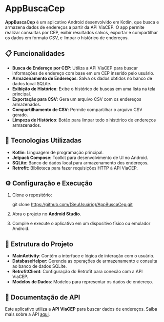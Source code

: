 # AppBuscaCep

**AppBuscaCep** é um aplicativo Android desenvolvido em Kotlin, que busca e armazena dados de endereços a partir da API ViaCEP. O app permite realizar consultas por CEP, exibir resultados salvos, exportar e compartilhar os dados em formato CSV, e limpar o histórico de endereços.

## 📋 Funcionalidades

- **Busca de Endereço por CEP**: Utiliza a API ViaCEP para buscar informações de endereço com base em um CEP inserido pelo usuário.
- **Armazenamento de Endereços**: Salva os dados obtidos no banco de dados local SQLite.
- **Exibição de Histórico**: Exibe o histórico de buscas em uma lista na tela principal.
- **Exportação para CSV**: Gera um arquivo CSV com os endereços armazenados.
- **Compartilhamento de CSV**: Permite compartilhar o arquivo CSV gerado.
- **Limpeza de Histórico**: Botão para limpar todo o histórico de endereços armazenados.

## 🚀 Tecnologias Utilizadas

- **Kotlin**: Linguagem de programação principal.
- **Jetpack Compose**: Toolkit para desenvolvimento de UI no Android.
- **SQLite**: Banco de dados local para armazenamento dos endereços.
- **Retrofit**: Biblioteca para fazer requisições HTTP à API ViaCEP.

## ⚙️ Configuração e Execução

1. Clone o repositório:
   
   git clone https://github.com/(SeuUsuário)/AppBuscaCep.git

3. Abra o projeto no **Android Studio**.

4. Compile e execute o aplicativo em um dispositivo físico ou emulador Android.

## 📂 Estrutura do Projeto

- **MainActivity**: Contém a interface e lógica de interação com o usuário.
- **DatabaseHelper**: Gerencia as operações de armazenamento e consulta ao banco de dados SQLite.
- **RetrofitClient**: Configuração do Retrofit para conexão com a API ViaCEP.
- **Modelos de Dados**: Modelos para representar os dados de endereço.

## 📄 Documentação de API

Este aplicativo utiliza a **API ViaCEP** para buscar dados de endereços. Saiba mais sobre a API [aqui](https://viacep.com.br).





